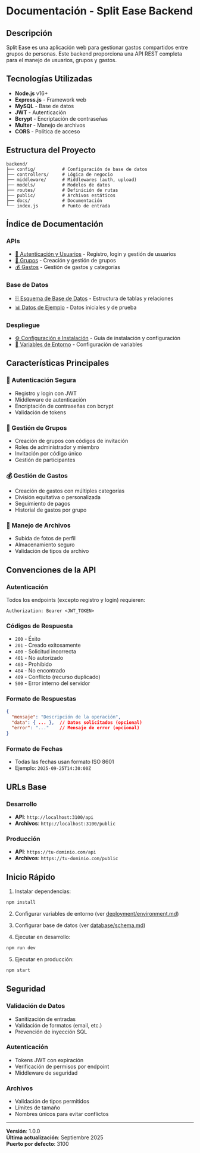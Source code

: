 # Documentación - Split Ease Backend

## Descripción
Split Ease es una aplicación web para gestionar gastos compartidos entre grupos de personas. Este backend proporciona una API REST completa para el manejo de usuarios, grupos y gastos.

## Tecnologías Utilizadas
- **Node.js** v16+
- **Express.js** - Framework web
- **MySQL** - Base de datos
- **JWT** - Autenticación
- **Bcrypt** - Encriptación de contraseñas
- **Multer** - Manejo de archivos
- **CORS** - Política de acceso

## Estructura del Proyecto
```
backend/
├── config/          # Configuración de base de datos
├── controllers/     # Lógica de negocio
├── middleware/      # Middlewares (auth, upload)
├── models/          # Modelos de datos
├── routes/          # Definición de rutas
├── public/          # Archivos estáticos
├── docs/            # Documentación
└── index.js         # Punto de entrada
```

## Índice de Documentación

### APIs
- [🔐 Autenticación y Usuarios](./api/usuarios.md) - Registro, login y gestión de usuarios
- [👥 Grupos](./api/grupos.md) - Creación y gestión de grupos
- [💰 Gastos](./api/gastos.md) - Gestión de gastos y categorías

### Base de Datos
- [🗄️ Esquema de Base de Datos](./database/schema.md) - Estructura de tablas y relaciones
- [📊 Datos de Ejemplo](./database/seed-data.md) - Datos iniciales y de prueba

### Despliegue
- [⚙️ Configuración e Instalación](./deployment/setup.md) - Guía de instalación y configuración
- [🔧 Variables de Entorno](./deployment/environment.md) - Configuración de variables

## Características Principales

### 🔐 Autenticación Segura
- Registro y login con JWT
- Middleware de autenticación
- Encriptación de contraseñas con bcrypt
- Validación de tokens

### 👥 Gestión de Grupos
- Creación de grupos con códigos de invitación
- Roles de administrador y miembro
- Invitación por código único
- Gestión de participantes

### 💰 Gestión de Gastos
- Creación de gastos con múltiples categorías
- División equitativa o personalizada
- Seguimiento de pagos
- Historial de gastos por grupo

### 📁 Manejo de Archivos
- Subida de fotos de perfil
- Almacenamiento seguro
- Validación de tipos de archivo

## Convenciones de la API

### Autenticación
Todos los endpoints (excepto registro y login) requieren:
```
Authorization: Bearer <JWT_TOKEN>
```

### Códigos de Respuesta
- `200` - Éxito
- `201` - Creado exitosamente
- `400` - Solicitud incorrecta
- `401` - No autorizado
- `403` - Prohibido
- `404` - No encontrado
- `409` - Conflicto (recurso duplicado)
- `500` - Error interno del servidor

### Formato de Respuestas
```json
{
  "mensaje": "Descripción de la operación",
  "data": { ... },  // Datos solicitados (opcional)
  "error": "..."    // Mensaje de error (opcional)
}
```

### Formato de Fechas
- Todas las fechas usan formato ISO 8601
- Ejemplo: `2025-09-25T14:30:00Z`

## URLs Base

### Desarrollo
- **API**: `http://localhost:3100/api`
- **Archivos**: `http://localhost:3100/public`

### Producción
- **API**: `https://tu-dominio.com/api`
- **Archivos**: `https://tu-dominio.com/public`

## Inicio Rápido

1. Instalar dependencias:
```bash
npm install
```

2. Configurar variables de entorno (ver [deployment/environment.md](./deployment/environment.md))

3. Configurar base de datos (ver [database/schema.md](./database/schema.md))

4. Ejecutar en desarrollo:
```bash
npm run dev
```

5. Ejecutar en producción:
```bash
npm start
```

## Seguridad

### Validación de Datos
- Sanitización de entradas
- Validación de formatos (email, etc.)
- Prevención de inyección SQL

### Autenticación
- Tokens JWT con expiración
- Verificación de permisos por endpoint
- Middleware de seguridad

### Archivos
- Validación de tipos permitidos
- Límites de tamaño
- Nombres únicos para evitar conflictos

---

**Versión**: 1.0.0  
**Última actualización**: Septiembre 2025  
**Puerto por defecto**: 3100